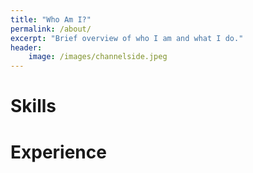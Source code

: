 ```yaml
---
title: "Who Am I?"
permalink: /about/
excerpt: "Brief overview of who I am and what I do."
header:
	image: /images/channelside.jpeg
---
```


# Skills



# Experience